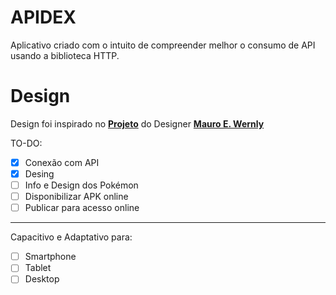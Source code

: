 # APIDEX

Aplicativo criado com o intuito de compreender melhor o consumo de API usando a biblioteca HTTP.

# Design

Design foi inspirado no [**Projeto**](https://dribbble.com/shots/6175056-Pok-dex) do Designer 
[**Mauro E. Wernly**](https://dribbble.com/mauro-wernly)


TO-DO:

- [x] Conexão com API
- [x] Desing
- [ ] Info e Design dos Pokémon
- [ ] Disponibilizar APK online
- [ ] Publicar para acesso online
***
Capacitivo e Adaptativo para:
- [ ] Smartphone
- [ ] Tablet
- [ ] Desktop
